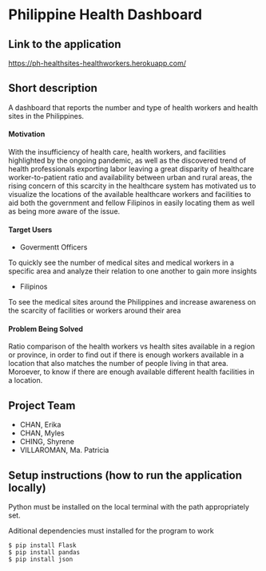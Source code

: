 # Philippine Health Dashboard

## Link to the application
https://ph-healthsites-healthworkers.herokuapp.com/

## Short description 
A dashboard that reports the number and type of health workers and health sites in the Philippines.

#### Motivation
With the insufficiency of health care, health workers, and facilities highlighted by the ongoing pandemic, as well as the discovered trend of health professionals exporting labor leaving a great disparity of healthcare worker-to-patient ratio and availability between urban and rural areas, the rising concern of this scarcity in the healthcare system has motivated us to visualize the locations of the available healthcare workers and facilities to aid both the government and fellow Filipinos in easily locating them as well as being more aware of the issue. 

#### Target Users
- Govermentt Officers

To quickly see the number of medical sites and medical workers in a specific area and analyze their relation to one another to gain more insights

- Filipinos

To see the medical sites around the Philippines and increase awareness on the scarcity of facilities or workers around their area

#### Problem Being Solved
Ratio comparison of the health workers vs health sites available in a region or province, in order to find out if there is enough workers available in a location that also matches the number of people living in that area. Moroever, to know if there are enough available  different health facilities in a location. 


## Project Team
- CHAN, Erika
- CHAN, Myles
- CHING, Shyrene
- VILLAROMAN, Ma. Patricia

## Setup instructions (how to run the application locally)
Python must be installed on the local terminal with the path appropriately set.

Aditional dependencies must installed for the program to work
```
$ pip install Flask
$ pip install pandas
$ pip install json
```